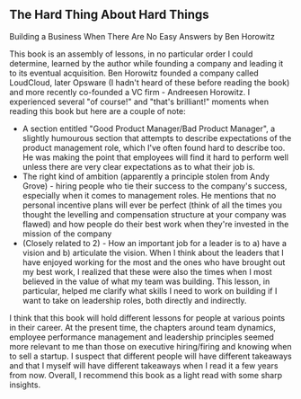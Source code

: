 ## The Hard Thing About Hard Things
Building a Business When There Are No Easy Answers
by Ben Horowitz

This book is an assembly of lessons, in no particular order I could determine, learned by the author while founding a company and leading it to its eventual acquisition. Ben Horowitz founded a company called LoudCloud, later Opsware (I hadn't heard of these before reading the book) and more recently co-founded a VC firm - Andreesen Horowitz.
I experienced several "of course!" and "that's brilliant!" moments when reading this book but here are a couple of note:
* A section entitled "Good Product Manager/Bad Product Manager", a slightly humourous section that attempts to describe expectations of the product management role, which I've often found hard to describe too. He was making the point that employees will find it hard to perform well unless there are very clear expectations as to what their job is.
* The right kind of ambition (apparently a principle stolen from Andy Grove) - hiring people who tie their success to the company's success, especially when it comes to management roles. He mentions that no personal incentive plans will ever be perfect (think of all the times you thought the levelling and compensation structure at your company was flawed) and how people do their best work when they're invested in the mission of the company
* (Closely related to 2) - How an important job for a leader is to a) have a vision and b) articulate the vision. When I think about the leaders that I have enjoyed working for the most and the ones who have brought out my best work, I realized that these were also the times when I most believed in the value of what my team was building. This lesson, in particular, helped me clarify what skills I need to work on building if I want to take on leadership roles, both directly and indirectly.

I think that this book will hold different lessons for people at various points in their career. At the present time, the chapters around team dynamics, employee performance management and leadership principles seemed more relevant to me than those on executive hiring/firing and knowing when to sell a startup. I suspect that different people will have different takeaways and that I myself will have different takeaways when I read it a few years from now. Overall, I recommend this book as a light read with some sharp insights.
